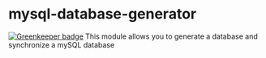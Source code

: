 # mysql-database-generator

[![Greenkeeper badge](https://badges.greenkeeper.io/daviemakz/mysql-database-generator.svg)](https://greenkeeper.io/)
This module allows you to generate a database and synchronize a mySQL database
